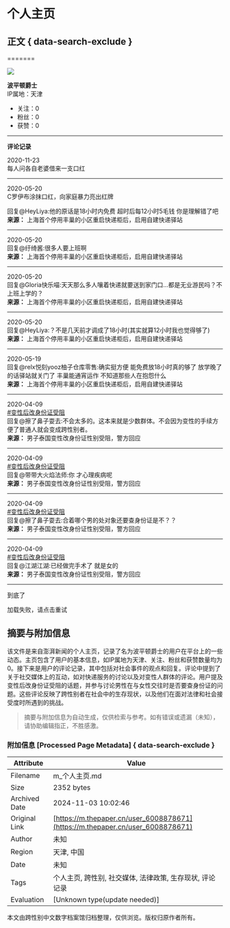 # 个人主页

## 正文 { data-search-exclude }

=======

![](https://file.thepaper.cn/clt/img/defHeadNew.png)

**波平顿爵士**  
IP属地：天津

- 关注：0
- 粉丝：0
- 获赞：0

---

**评论记录**

2020-11-23  
每人问各自老婆借来一支口红

---

2020-05-20  
C罗伊布涂抹口红，向家庭暴力亮出红牌  

回复@HeyLiya:他的原话是18小时内免费 超时后每12小时5毛钱 你是理解错了吧  
**来源：** 上海首个停用丰巢的小区重启快递柜后，启用自建快递驿站

---

2020-05-20  
回复@纡绮酱:很多人要上班啊  
**来源：** 上海首个停用丰巢的小区重启快递柜后，启用自建快递驿站

---

2020-05-20  
回复@Gloria快乐喵:天天那么多人嚷着快递就要送到家门口…都是无业游民吗？不上班上学的？  
**来源：** 上海首个停用丰巢的小区重启快递柜后，启用自建快递驿站

---

2020-05-20  
回复@HeyLiya:？不是几天前才调成了18小时(其实就算12小时我也觉得够了)  
**来源：** 上海首个停用丰巢的小区重启快递柜后，启用自建快递驿站

---

2020-05-19  
回复@relx悦刻yooz柚子仓库零售:确实挺方便 能免费放18小时真的够了 放学晚了的话驿站就关门了 丰巢能通宵运作 不知道那些人在抱怨什么  
**来源：** 上海首个停用丰巢的小区重启快递柜后，启用自建快递驿站

---

2020-04-09  
[#变性后改身份证受阻](/topicword_2262)  
回复@擦了鼻子耍去:不会太多的。这本来就是少数群体。不会因为变性的手续方便了普通人就会变成跨性别者。  
**来源：** 男子泰国变性改身份证性别受阻，警方回应

---

2020-04-09  
[#变性后改身份证受阻](/topicword_2262)  
回复@带带大火焰法师:你 才心理疾病呢  
**来源：** 男子泰国变性改身份证性别受阻，警方回应

---

2020-04-09  
[#变性后改身份证受阻](/topicword_2262)  
回复@擦了鼻子耍去:合着哪个男的处对象还要查身份证是不？？  
**来源：** 男子泰国变性改身份证性别受阻，警方回应

---

2020-04-09  
[#变性后改身份证受阻](/topicword_2262)  
回复@江湖江湖:已经做完手术了 就是女的  
**来源：** 男子泰国变性改身份证性别受阻，警方回应

---

到底了

加载失败，请点击重试

## 摘要与附加信息

<!-- tcd_abstract -->
该文件是来自澎湃新闻的个人主页，记录了名为波平顿爵士的用户在平台上的一些动态。主页包含了用户的基本信息，如IP属地为天津、关注、粉丝和获赞数量均为0。接下来是用户的评论记录，其中包括对社会事件的观点和回复。评论中提到了关于社交媒体上的互动，如对快递服务的讨论以及对变性人群体的评论。用户提及变性后改身份证受阻的话题，并参与讨论男性在与女性交往时是否要查身份证的问题。这些评论反映了跨性别者在社会中的生存现状，以及他们在面对法律和社会接受度时所遇到的挑战。
<!-- tcd_abstract_end -->

> 摘要与附加信息为自动生成，仅供检索与参考。如有错误或遗漏（未知），请协助编辑指正，不胜感激。

### 附加信息 [Processed Page Metadata] { data-search-exclude }

| Attribute       | Value                                  |
|-----------------|----------------------------------------|
| Filename        | m_个人主页.md                             |
| Size            | 2352 bytes                           |
| Archived Date   | 2024-11-03 10:02:46                             |
| Original Link   | [https://m.thepaper.cn/user_6008878671](https://m.thepaper.cn/user_6008878671)                       |
| Author          | 未知                               |
| Region          | 天津, 中国                               |
| Date            | 未知                                 |
| Tags            | 个人主页, 跨性别, 社交媒体, 法律政策, 生存现状, 评论记录                                 |
| Evaluation            | [Unknown type(update needed)]                                 |
<!-- tcd_table_end -->

本文由跨性别中文数字档案馆归档整理，仅供浏览。版权归原作者所有。
